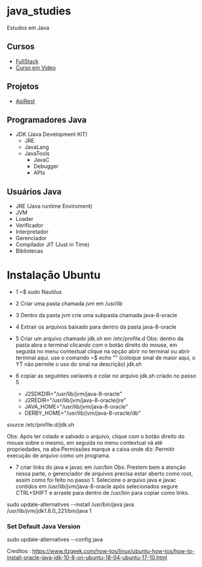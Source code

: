 # java_studies

Estudos em Java

## Cursos

- [FullStack](https://github.com/thomaserick/java_studies/tree/master/curso-Jdev)
- [Curso em Video](https://github.com/thomaserick/java_studies/tree/master/poo)

## Projetos

- [ApiRest](https://github.com/thomaserick/java_studies/tree/master/projetos/apirest)


## Programadores Java
- JDK (Java Development KIT)
    - JRE
    - JavaLang
    - JavaTools
      - JavaC
      - Debugger
      - APIs

## Usuários Java

- JRE (Java runtime Enviroment)
 - JVM
  - Loader
  - Verificador
  - Interpretador
  - Gerenciador
  - Compilador JIT (Just in Time)
- Bibliotecas

# Instalação Ubuntu

- 1
~$ sudo Nautilus

- 2 Criar uma pasta chamada jvm em /usr/lib

- 3 Dentro da pasta jvm crie uma subpasta chamada java-8-oracle

- 4 Extrair os arquivos baixado para dentro da pasta java-8-oracle

- 5 Criar um arquivo chamado jdk.sh em /etc/profile.d
Obs: dentro da pasta abra o terminal clicando com o botão direito do mouse,
em seguida no menu contextual clique na opção abrir no terminal ou abrir terminal aqui.
use o comando ~$ echo "" (coloque sinal de maior aqui, o YT não permite o uso do sinal na descrição) jdk.sh

- 6 copiar as seguintes variaveis e colar no arquivo jdk.sh criado no passo 5
  - J2SDKDIR="/usr/lib/jvm/java-8-oracle"
  - J2REDIR="/usr/lib/jvm/java-8-oracle/jre"
  - JAVA_HOME="/usr/lib/jvm/java-8-oracle"
  - DERBY_HOME="/usr/lib/jvm/java-8-oracle/db"

source /etc/profile.d/jdk.sh

Obs: Após ter colado e salvado o arquivo, clique com o botão direito do mouse sobre o mesmo,
em seguida no menu contextual vá até propriedades, na aba Permissões marque a caixa onde diz:
Permitir execução de arquivo como um programa.

- 7 criar links do java e javac em /usr/bin
Obs: Prestem bem a atenção nessa parte, o gerenciador de arquivos precisa estar aberto como
root, assim como foi feito no passo 1. Selecione o arquivo java e javac contidos em /usr/lib/jvm/java-8-oracle  após selecionados
segure CTRL+SHIFT e arraste para dentro de /usr/bin para copiar como links.


sudo update-alternatives --install /usr/bin/java java /usr/lib/jvm/jdk1.8.0_221/bin/java 1

### Set Default Java Version

sudo update-alternatives --config java

Creditos : https://www.itzgeek.com/how-tos/linux/ubuntu-how-tos/how-to-install-oracle-java-jdk-10-8-on-ubuntu-18-04-ubuntu-17-10.html
